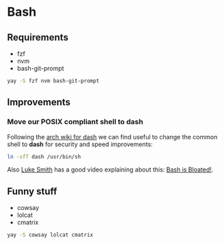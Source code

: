 # Bash

## Requirements

- fzf
- nvm
- bash-git-prompt

```sh
yay -S fzf nvm bash-git-prompt
```

## Improvements

### Move our POSIX compliant shell to dash

Following the [arch wiki for dash](https://wiki.archlinux.org/index.php/Dash)
we can find useful to change the common shell to **dash** for security and
speed improvements:

```sh
ln -sfT dash /usr/bin/sh
```

Also [Luke Smith](https://lukesmith.xyz/) has a good video explaining about
this: [Bash is Bloated!](https://lbry.tv/@Luke:7/bash-is-bloated:8).

## Funny stuff

- cowsay
- lolcat
- cmatrix

```sh
yay -S cowsay lolcat cmatrix
```
